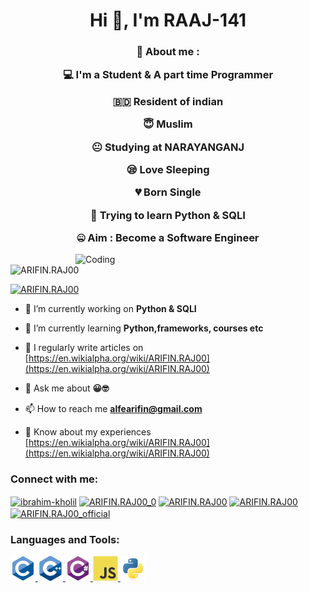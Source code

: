 <h1 align="center">Hi 👋, I'm RAAJ-141</h1>
<h3 align="center">
  🤠 About me : 
  
  💻 I'm a Student & A part time Programmer 
  
  🇧🇩 Resident of indian 
  
  😇 Muslim 
  
  😐 Studying at NARAYANGANJ 
  
  😪 Love Sleeping 
  
  💔 Born Single 
  
  🐍 Trying to learn Python & SQLI 
  
  🤐 Aim : Become a Software Engineer</h3>
<img align="right" alt="Coding" width="400" src="https://media.tenor.com/rePDfDWO3XoAAAAd/hacking.gif">
 
<p align="left"> <img src="https://komarev.com/ghpvc/?username=ARIFIN.RAJ00&label=Profile%20views&color=0e75b6&style=flat" alt="ARIFIN.RAJ00" /> </p>
 
<p align="left"> <a href="https://twitter.com/ARIFIN.RAJ00_0" target="blank"><img src="https://img.shields.io/twitter/follow/ARIFIN.RAJ00?logo=twitter&style=for-the-badge" alt="ARIFIN.RAJ00" /></a> </p>
 
- 🔭 I’m currently working on **Python & SQLI**
 
- 🌱 I’m currently learning **Python,frameworks, courses etc**
 
- 📝 I regularly write articles on [https://en.wikialpha.org/wiki/ARIFIN.RAJ00](https://en.wikialpha.org/wiki/ARIFIN.RAJ00)
 
- 💬 Ask me about **😀🤓**
 
- 📫 How to reach me **alfearifin@gmail.com**
 
- 📄 Know about my experiences [https://en.wikialpha.org/wiki/ARIFIN.RAJ00](https://en.wikialpha.org/wiki/ARIFIN.RAJ00)
 
<h3 align="left">Connect with me:</h3>
<p align="left">
<a href="https://dev.to/ibrahim-kholil" target="blank"><img align="center" src="https://raw.githubusercontent.com/rahuldkjain/github-profile-readme-generator/master/src/images/icons/Social/devto.svg" alt="ibrahim-kholil" height="30" width="40" /></a>
<a href="https://twitter.com/ARIFIN.RAJ00_0" target="blank"><img align="center" src="https://raw.githubusercontent.com/rahuldkjain/github-profile-readme-generator/master/src/images/icons/Social/twitter.svg" alt="ARIFIN.RAJ00_0" height="30" width="40" /></a>
<a href="https://linkedin.com/in/ARIFIN.RAJ00" target="blank"><img align="center" src="https://raw.githubusercontent.com/rahuldkjain/github-profile-readme-generator/master/src/images/icons/Social/linked-in-alt.svg" alt="ARIFIN.RAJ00" height="30" width="40" /></a>
<a href="https://www.facebook.com/100004759023392" target="blank"><img align="center" src="https://raw.githubusercontent.com/rahuldkjain/github-profile-readme-generator/master/src/images/icons/Social/facebook.svg" alt="ARIFIN.RAJ00" height="30" width="40" /></a>
<a href="https://instagram.com/ARIFIN.RAJ00_official" target="blank"><img align="center" src="https://raw.githubusercontent.com/rahuldkjain/github-profile-readme-generator/master/src/images/icons/Social/instagram.svg" alt="ARIFIN.RAJ00_official" height="30" width="40" /></a>
</p>
 
<h3 align="left">Languages and Tools:</h3>
<p align="left"> <a href="https://www.cprogramming.com/" target="_blank" rel="noreferrer"> <img src="https://raw.githubusercontent.com/devicons/devicon/master/icons/c/c-original.svg" alt="c" width="40" height="40"/> </a> <a href="https://www.w3schools.com/cpp/" target="_blank" rel="noreferrer"> <img src="https://raw.githubusercontent.com/devicons/devicon/master/icons/cplusplus/cplusplus-original.svg" alt="cplusplus" width="40" height="40"/> </a> <a href="https://www.w3schools.com/cs/" target="_blank" rel="noreferrer"> <img src="https://raw.githubusercontent.com/devicons/devicon/master/icons/csharp/csharp-original.svg" alt="csharp" width="40" height="40"/> </a> <a href="https://developer.mozilla.org/en-US/docs/Web/JavaScript" target="_blank" rel="noreferrer"> <img src="https://raw.githubusercontent.com/devicons/devicon/master/icons/javascript/javascript-original.svg" alt="javascript" width="40" height="40"/> </a> <a href="https://www.python.org" target="_blank" rel="noreferrer"> <img src="https://raw.githubusercontent.com/devicons/devicon/master/icons/python/python-original.svg" alt="python" width="40" height="40"/> </a> </p>
 
